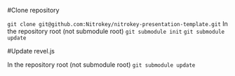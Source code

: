 #Clone repository

`git clone git@github.com:Nitrokey/nitrokey-presentation-template.git`
In the repository root (not submodule root)
`git submodule init`
`git submodule update`

#Update revel.js

In the repository root (not submodule root)
`git submodule update` 